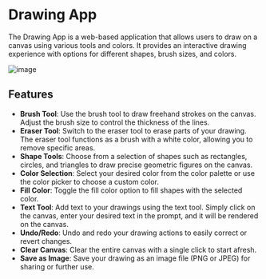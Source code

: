 # Drawing App

The Drawing App is a web-based application that allows users to draw on a canvas using various tools and colors. It provides an interactive drawing experience with options for different shapes, brush sizes, and colors.

![image](https://github.com/Yashika-Agrawal/Dev-Geeks/assets/97408966/fb19b004-a23c-44a7-aa64-965af82dd816)


## Features

- **Brush Tool**: Use the brush tool to draw freehand strokes on the canvas. Adjust the brush size to control the thickness of the lines.
- **Eraser Tool**: Switch to the eraser tool to erase parts of your drawing. The eraser tool functions as a brush with a white color, allowing you to remove specific areas.
- **Shape Tools**: Choose from a selection of shapes such as rectangles, circles, and triangles to draw precise geometric figures on the canvas.
- **Color Selection**: Select your desired color from the color palette or use the color picker to choose a custom color.
- **Fill Color**: Toggle the fill color option to fill shapes with the selected color.
- **Text Tool**: Add text to your drawings using the text tool. Simply click on the canvas, enter your desired text in the prompt, and it will be rendered on the canvas.
- **Undo/Redo**: Undo and redo your drawing actions to easily correct or revert changes.
- **Clear Canvas**: Clear the entire canvas with a single click to start afresh.
- **Save as Image**: Save your drawing as an image file (PNG or JPEG) for sharing or further use.
